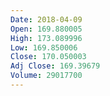 ```yaml
---
Date: 2018-04-09
Open: 169.880005
High: 173.089996
Low: 169.850006
Close: 170.050003
Adj Close: 169.39679
Volume: 29017700
---
```

